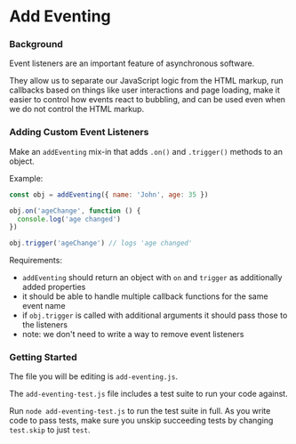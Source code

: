 # Add Eventing

### Background

Event listeners are an important feature of asynchronous software.

They allow us to separate our JavaScript logic from the HTML markup, run
callbacks based on things like user interactions and page loading, make it
easier to control how events react to bubbling, and can be used even when we do
not control the HTML markup.

### Adding Custom Event Listeners

Make an `addEventing` mix-in that adds `.on()` and `.trigger()` methods to an
object.

Example:

```javascript
const obj = addEventing({ name: 'John', age: 35 })

obj.on('ageChange', function () {
  console.log('age changed')
})

obj.trigger('ageChange') // logs 'age changed'
```

Requirements:
- `addEventing` should return an object with `on` and `trigger` as additionally added properties
- it should be able to handle multiple callback functions for the same event name
- if `obj.trigger` is called with additional arguments it should pass those to the listeners
- note: we don't need to write a way to remove event listeners

### Getting Started

The file you will be editing is `add-eventing.js`.

The `add-eventing-test.js` file includes a test suite to run your code against.

Run `node add-eventing-test.js` to run the test suite in full. As you write code
to pass tests, make sure you unskip succeeding tests by changing `test.skip` to
just `test`.
